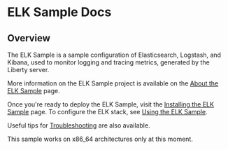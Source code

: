 # ELK Sample Docs

Overview
--
The ELK Sample is a sample configuration of Elasticsearch, Logstash, and Kibana, used to monitor logging and tracing metrics, generated by the Liberty server.

More information on the ELK Sample project is available on the [About the ELK Sample](sample_elk_concept.md) page.

Once you're ready to deploy the ELK Sample, visit the [Installing the ELK Sample](installing_sample_elk_task.md) page. To configure the ELK stack, see [Using the ELK Sample](sample_elk_task.md).

Useful tips for [Troubleshooting](sample_elk_troubleshoot.md) are also available.

This sample works on x86_64 architectures only at this moment.
